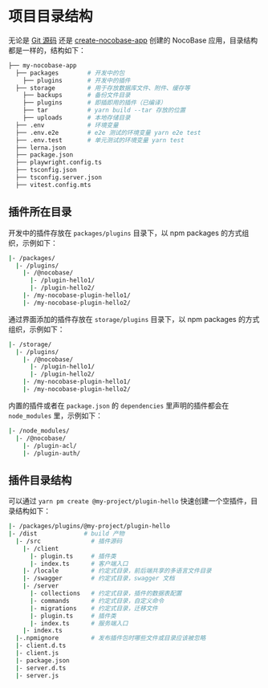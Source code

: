 # 项目目录结构

无论是 [Git 源码](/welcome/getting-started/installation/git-clone) 还是 [create-nocobase-app](/welcome/getting-started/installation/create-nocobase-app) 创建的 NocoBase 应用，目录结构都是一样的，结构如下：

```bash
├── my-nocobase-app
  ├── packages        # 开发中的包
    ├── plugins       # 开发中的插件
  ├── storage         # 用于存放数据库文件、附件、缓存等
    ├── backups       # 备份文件目录
    ├── plugins       # 即插即用的插件（已编译）
    ├── tar           # yarn build --tar 存放的位置
    ├── uploads       # 本地存储目录
  ├── .env            # 环境变量
  ├── .env.e2e        # e2e 测试的环境变量 yarn e2e test
  ├── .env.test       # 单元测试的环境变量 yarn test
  ├── lerna.json
  ├── package.json
  ├── playwright.config.ts
  ├── tsconfig.json
  ├── tsconfig.server.json
  ├── vitest.config.mts
```

## 插件所在目录

开发中的插件存放在 `packages/plugins` 目录下，以 npm packages 的方式组织，示例如下：

```bash
|- /packages/
  |- /plugins/
    |- /@nocobase/
      |- /plugin-hello1/
      |- /plugin-hello2/
    |- /my-nocobase-plugin-hello1/
    |- /my-nocobase-plugin-hello2/
```

通过界面添加的插件存放在 `storage/plugins` 目录下，以 npm packages 的方式组织，示例如下：

```bash
|- /storage/
  |- /plugins/
    |- /@nocobase/
      |- /plugin-hello1/
      |- /plugin-hello2/
    |- /my-nocobase-plugin-hello1/
    |- /my-nocobase-plugin-hello2/
```

内置的插件或者在 `package.json` 的 `dependencies` 里声明的插件都会在 `node_modules` 里，示例如下：

```bash
|- /node_modules/
  |- /@nocobase/
    |- /plugin-acl/
    |- /plugin-auth/
```

## 插件目录结构

可以通过 `yarn pm create @my-project/plugin-hello` 快速创建一个空插件，目录结构如下：

```bash
|- /packages/plugins/@my-project/plugin-hello
|- /dist             # build 产物
  |- /src              # 插件源码
    |- /client
      |- plugin.ts     # 插件类
      |- index.ts      # 客户端入口
    |- /locale         # 约定式目录，前后端共享的多语言文件目录
    |- /swagger        # 约定式目录，swagger 文档
    |- /server
      |- collections   # 约定式目录，插件的数据表配置
      |- commands      # 约定式目录，自定义命令
      |- migrations    # 约定式目录，迁移文件
      |- plugin.ts     # 插件类
      |- index.ts      # 服务端入口
    |- index.ts
  |-.npmignore         # 发布插件包时哪些文件或目录应该被忽略
  |- client.d.ts
  |- client.js
  |- package.json
  |- server.d.ts
  |- server.js
```

